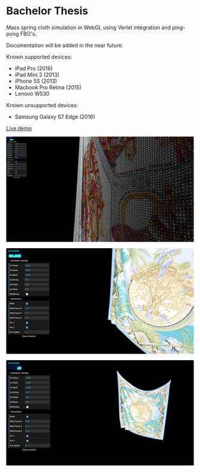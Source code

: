 # Bachelor Thesis
Mass spring cloth simulation in WebGL using Verlet integration and ping-pong FBO's.

Documentation will be added in the near future.

Known supported devices:
- iPad Pro (2016)
- iPad Mini 2 (2013)
- iPhone 5S (2013)
- Macbook Pro Retina (2015)
- Lenovo W530

Known unsupported devices:
- Samsung Galaxy S7 Edge (2016)

[Live demo](https://timvanscherpenzeel.github.io/Thesis/)

![1.jpg](/screenshots/1.jpg?raw=true)

![2.jpg](/screenshots/2.jpg?raw=true)

![3.jpg](/screenshots/3.jpg?raw=true)
